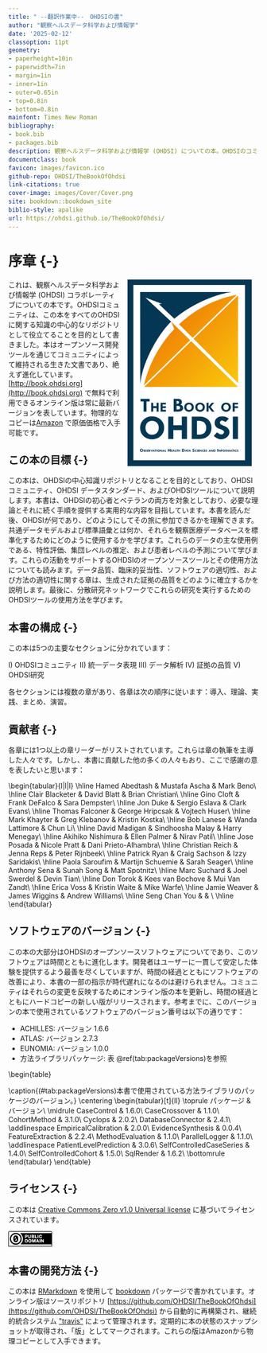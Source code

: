 ```yaml
---
title: " --翻訳作業中--　OHDSIの書"
author: "観察ヘルスデータ科学および情報学"
date: '2025-02-12'
classoption: 11pt
geometry:
- paperheight=10in
- paperwidth=7in
- margin=1in
- inner=1in
- outer=0.65in
- top=0.8in
- bottom=0.8in
mainfont: Times New Roman
bibliography:
- book.bib
- packages.bib
description: 観察ヘルスデータ科学および情報学 (OHDSI) についての本。OHDSIのコミュニティ、オープンスタンダードとオープンソースソフトウェアについて詳述しています。
documentclass: book
favicon: images/favicon.ico
github-repo: OHDSI/TheBookOfOhdsi
link-citations: true
cover-image: images/Cover/Cover.png
site: bookdown::bookdown_site
biblio-style: apalike
url: https://ohdsi.github.io/TheBookOfOhdsi/
---
```




# 序章 {-}

<img src="images/Cover/Cover.png" width="250" height="375" alt="カバー画像" align="right" style="margin: 0 1em 0 1em" /> これは、観察ヘルスデータ科学および情報学 (OHDSI) コラボレーティブについての本です。OHDSIコミュニティは、この本をすべてのOHDSIに関する知識の中心的なリポジトリとして役立てることを目的として書きました。本はオープンソース開発ツールを通じてコミュニティによって維持される生きた文書であり、絶えず進化しています。 [http://book.ohdsi.org](http://book.ohdsi.org) で無料で利用できるオンライン版は常に最新バージョンを表しています。物理的なコピーは[Amazon](https://www.amazon.com/OHDSI-Observational-Health-Sciences-Informatics/dp/1088855199) で原価価格で入手可能です。

## この本の目標 {-}

この本は、OHDSIの中心知識リポジトリとなることを目的としており、OHDSIコミュニティ、OHDSI データスタンダード、およびOHDSIツールについて説明します。本書は、OHDSIの初心者とベテランの両方を対象としており、必要な理論とそれに続く手順を提供する実用的な内容を目指しています。本書を読んだ後、OHDSIが何であり、どのようにしてその旅に参加できるかを理解できます。共通データモデルおよび標準語彙とは何か、それらを観察医療データベースを標準化するためにどのように使用するかを学びます。これらのデータの主な使用例である、特性評価、集団レベルの推定、および患者レベルの予測について学びます。これらの活動をサポートするOHDSIのオープンソースツールとその使用方法についても読みます。データ品質、臨床的妥当性、ソフトウェアの適切性、および方法の適切性に関する章は、生成された証拠の品質をどのように確立するかを説明します。最後に、分散研究ネットワークでこれらの研究を実行するためのOHDSIツールの使用方法を学びます。

## 本書の構成 {-}

この本は5つの主要なセクションに分かれています：

I) OHDSIコミュニティ
II) 統一データ表現
III) データ解析
IV) 証拠の品質
V) OHDSI研究

各セクションには複数の章があり、各章は次の順序に従います：導入、理論、実践、まとめ、演習。

## 貢献者 {-}

各章には1つ以上の章リーダーがリストされています。これらは章の執筆を主導した人々です。しかし、本書に貢献した他の多くの人々もおり、ここで感謝の意を表したいと思います：


\begin{tabular}{l|l|l}
\hline
Hamed Abedtash & Mustafa Ascha & Mark Beno\\
\hline
Clair Blacketer & David Blatt & Brian Christian\\
\hline
Gino Cloft & Frank DeFalco & Sara Dempster\\
\hline
Jon Duke & Sergio Eslava & Clark Evans\\
\hline
Thomas Falconer & George Hripcsak & Vojtech Huser\\
\hline
Mark Khayter & Greg Klebanov & Kristin Kostka\\
\hline
Bob Lanese & Wanda Lattimore & Chun Li\\
\hline
David Madigan & Sindhoosha Malay & Harry Menegay\\
\hline
Akihiko Nishimura & Ellen Palmer & Nirav Patil\\
\hline
Jose Posada & Nicole Pratt & Dani Prieto-Alhambra\\
\hline
Christian Reich & Jenna Reps & Peter Rijnbeek\\
\hline
Patrick Ryan & Craig Sachson & Izzy Saridakis\\
\hline
Paola Saroufim & Martijn Schuemie & Sarah Seager\\
\hline
Anthony Sena & Sunah Song & Matt Spotnitz\\
\hline
Marc Suchard & Joel Swerdel & Devin Tian\\
\hline
Don Torok & Kees van Bochove & Mui Van Zandt\\
\hline
Erica Voss & Kristin Waite & Mike Warfe\\
\hline
Jamie Weaver & James Wiggins & Andrew Williams\\
\hline
Seng Chan You &  & \\
\hline
\end{tabular}

## ソフトウェアのバージョン {-}

この本の大部分はOHDSIのオープンソースソフトウェアについてであり、このソフトウェアは時間とともに進化します。開発者はユーザーに一貫して安定した体験を提供するよう最善を尽くしていますが、時間の経過とともにソフトウェアの改善により、本書の一部の指示が時代遅れになるのは避けられません。コミュニティはそれらの変更を反映するためにオンライン版の本を更新し、時間の経過とともにハードコピーの新しい版がリリースされます。参考までに、このバージョンの本で使用されているソフトウェアのバージョン番号は以下の通りです：

- ACHILLES: バージョン 1.6.6
- ATLAS: バージョン 2.7.3
- EUNOMIA: バージョン 1.0.0
- 方法ライブラリパッケージ: 表 \@ref(tab:packageVersions)を参照

\begin{table}

\caption{(\#tab:packageVersions)本書で使用されている方法ライブラリのパッケージのバージョン。}
\centering
\begin{tabular}[t]{ll}
\toprule
パッケージ & バージョン\\
\midrule
CaseControl & 1.6.0\\
CaseCrossover & 1.1.0\\
CohortMethod & 3.1.0\\
Cyclops & 2.0.2\\
DatabaseConnector & 2.4.1\\
\addlinespace
EmpiricalCalibration & 2.0.0\\
EvidenceSynthesis & 0.0.4\\
FeatureExtraction & 2.2.4\\
MethodEvaluation & 1.1.0\\
ParallelLogger & 1.1.0\\
\addlinespace
PatientLevelPrediction & 3.0.6\\
SelfControlledCaseSeries & 1.4.0\\
SelfControlledCohort & 1.5.0\\
SqlRender & 1.6.2\\
\bottomrule
\end{tabular}
\end{table}

## ライセンス {-}

この本は [Creative Commons Zero v1.0 Universal license](http://creativecommons.org/publicdomain/zero/1.0/) に基づいてライセンスされています。

![](images/Preface/cc0.png)


## 本書の開発方法 {-}

この本は [RMarkdown](https://rmarkdown.rstudio.com) を使用して [bookdown](https://bookdown.org) パッケージで書かれています。オンライン版はソースリポジトリ [https://github.com/OHDSI/TheBookOfOhdsi](https://github.com/OHDSI/TheBookOfOhdsi) から自動的に再構築され、継続的統合システム ["travis"](http://travis-ci.org/) によって管理されます。定期的に本の状態のスナップショットが取得され、「版」としてマークされます。これらの版はAmazonから物理コピーとして入手できます。
